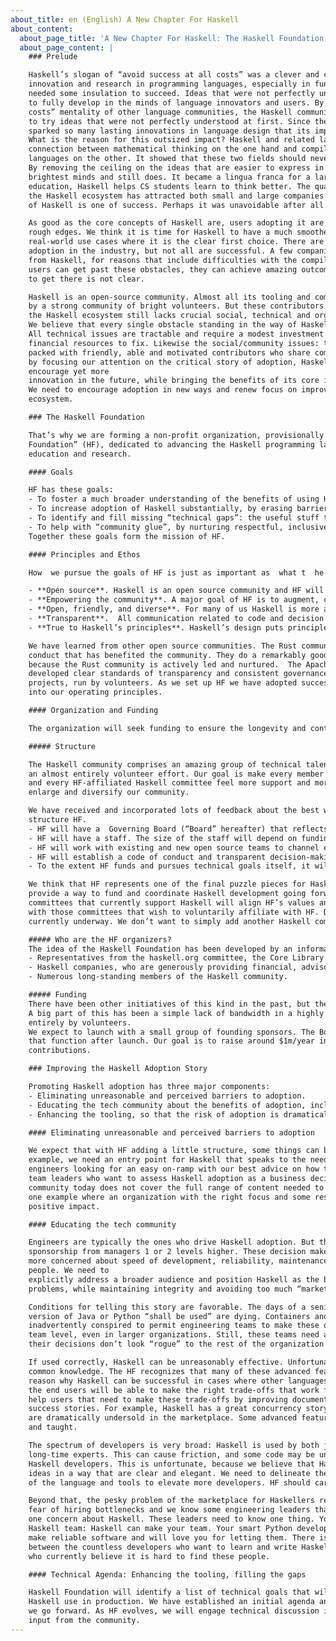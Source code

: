 ```yaml
---
about_title: en (English) A New Chapter For Haskell
about_content:
  about_page_title: 'A New Chapter For Haskell: The Haskell Foundation'
  about_page_content: |
    ### Prelude

    Haskell’s slogan of “avoid success at all costs” was a clever and cheeky way of saying that
    innovation and research in programming languages, especially in functional programming,
    needed some insulation to succeed. Ideas that were not perfectly understood needed iteration
    to fully develop in the minds of language innovators and users. By avoiding the “success at all
    costs” mentality of other language communities, the Haskell community bought time and space
    to try ideas that were not perfectly understood at first. Since then, the Haskell language has
    sparked so many lasting innovations in language design that its impact is now beyond doubt.
    What is the reason for this outsized impact? Haskell and related languages re-opened the
    connection between mathematical thinking on the one hand and compilers and programming
    languages on the other. It showed that these two fields should never have drifted so far apart.
    By removing the ceiling on the ideas that are easier to express in Haskell, it attracted the
    brightest minds and still does. It became a lingua franca for a large swath of CS research. In
    education, Haskell helps CS students learn to think better. The quality of ideas represented in
    the Haskell ecosystem has attracted both small and large companies. In many ways, the story
    of Haskell is one of success. Perhaps it was unavoidable after all.

    As good as the core concepts of Haskell are, users adopting it are often exposed to some very
    rough edges. We think it is time for Haskell to have a much smoother on-ramp and more
    real-world use cases where it is the clear first choice. There are now countless stories of Haskell
    adoption in the industry, but not all are successful. A few companies have even switched away
    from Haskell, for reasons that include difficulties with the compiler, tooling and hiring. Once
    users can get past these obstacles, they can achieve amazing outcomes, but too often the path
    to get there is not clear.

    Haskell is an open-source community. Almost all its tooling and community is created and run
    by a strong community of bright volunteers. But these contributors all have other day jobs, so
    the Haskell ecosystem still lacks crucial social, technical and organizational “glue”.
    We believe that every single obstacle standing in the way of Haskell adoption can be overcome.
    All technical issues are tractable and require a modest investment of energy, commitment and
    financial resources to fix. Likewise the social/community issues: the Haskell community is
    packed with friendly, able and motivated contributors who share common values. We think that
    by focusing our attention on the critical story of adoption, Haskell can
    encourage yet more
    innovation in the future, while bringing the benefits of its core ideas to a much larger user base.
    We need to encourage adoption in new ways and renew focus on improving the Haskell
    ecosystem.

    ### The Haskell Foundation

    That’s why we are forming a non-profit organization, provisionally called “The Haskell
    Foundation” (HF), dedicated to advancing the Haskell programming language, related tools,
    education and research.

    #### Goals

    HF has these goals:
    - To foster a much broader understanding of the benefits of using Haskell among developers who do not currently use Haskell.
    - To increase adoption of Haskell substantially, by erasing barriers that inhibit adoption.
    - To identify and fill missing “technical gaps”: the useful stuff that makes for a smooth user experience (pain-free installers, documentation, error messages, and much more).
    - To help with “community glue”, by nurturing respectful, inclusive communication across the community.
    Together these goals form the mission of HF.

    #### Principles and Ethos

    How ​ we pursue the goals of HF is just as important as ​ what t ​ he goals are. HF’s actions will be guided by these core principles:

    - **Open source**. Haskell is an open source community and HF will embrace the open-source ethos wholeheartedly. HF may develop, or sponsor the development of tools and infrastructure, but it will all be open source.
    - **Empowering the community**. A major goal of HF is to augment, celebrate, and coordinate the contributions and leadership of volunteers, not to supplant or replace them.
    - **Open, friendly, and diverse**. For many of us Haskell is more a way of life than a programming language. All are welcome, all can contribute.
    - **Transparent**. ​ All communication related to code and decision making will be publicly accessible, to enable asynchronous communication and collaboration. Only certain categories of sensitive information (e.g. financial, and matters concerning particular individuals) will be kept confidential.
    - **True to Haskell’s principles**.​ Haskell’s design puts principle ahead of expediency, notably by cleaving closely to the principles of purely functional programming. Success, yes, but not at all costs!

    We have learned from other open source communities. The ​Rust community​ has a code of
    conduct that has benefited the community. They do a remarkably good job of this, in large part
    because the Rust community is actively led and nurtured. ​ The Apache Software Foundation​ has
    developed clear standards of transparency and consistent governance across all of its 300+
    projects, run by volunteers. As we set up HF we have adopted successful approaches like these
    into our operating principles.

    #### Organization and Funding

    The organization will seek funding to ensure the longevity and continuous strengthening of the Haskell ecosystem.

    ##### Structure

    The Haskell community comprises an amazing group of technical talent and functions today as
    an almost entirely volunteer effort. Our goal is make every member of the Haskell community,
    and every HF-affiliated Haskell committee feel more support and more productive. We want to
    enlarge and diversify our community.

    We have received and incorporated lots of feedback about the best way to
    structure HF.
    - HF will have a ​ Governing Board​ (“Board” hereafter) that reflects the Haskell community and its stakeholders, including academics, commercial users, and individuals.
    - HF will have a staff. The size of the staff will depend on funding, but we intend to hire an Executive​ Director​ (ED), who can organize Haskell outreach, support its funding activities and oversee the rest of the staff. The staff will mostly focus on funding, marketing, and key infrastructure.
    - HF will work with existing and new open source teams to channel energy into various efforts like packaging, tools, libraries, compilers, languages, documentation, user experience, and infrastructure. To reiterate, we expect that most technical contributions will be volunteer, just as it is today, but we want to position HF to fill gaps that can help adoption.
    - HF will establish a code of conduct and transparent decision-making that will apply to itself and any associated teams.
    - To the extent HF funds and pursues technical goals itself, it will pursue those goals with the same transparency as we expect from any of the teams associated with it. In this way HF will augment the community in a transparent way.

    We think that HF represents one of the final puzzle pieces for Haskell. A new organization will
    provide a way to fund and coordinate Haskell development going forward. We hope that all key
    committees that currently support Haskell will align HF’s values and mission and we are working
    with those committees that wish to voluntarily affiliate with HF. Discussions with those teams are
    currently underway. We don’t want to simply add another Haskell committee.

    ##### Who are the HF organizers?
    The idea of the Haskell Foundation has been developed by an informal working group including
    - Representatives from the haskell.org committee, the Core Library Committee (CLC), the Hackage Trustees and the GHC Devops Committee, and other Haskellers.
    - Haskell companies, who are generously providing financial, advisory, and in-kind support.
    - Numerous long-standing members of the Haskell community.

    ##### Funding
    There have been other initiatives of this kind in the past, but they have proved hard to sustain.
    A big part of this has been a simple lack of bandwidth in a highly decentralised community run
    entirely by volunteers.
    We expect to launch with a small group of founding sponsors. The Board and staff will take over
    that function after launch. Our goal is to raise around $1m/year in cash and in-kind
    contributions.

    ### Improving the Haskell Adoption Story

    Promoting Haskell adoption has three major components:
    - Eliminating unreasonable and perceived barriers to adoption.
    - Educating the tech community about the benefits of adoption, including decision makers.
    - Enhancing the tooling, so that the risk of adoption is dramatically reduced.

    #### Eliminating unreasonable and perceived barriers to adoption

    We expect that with HF adding a little structure, some things can be improved immediately. For
    example, we need an entry point for Haskell that speaks to the needs of a range of users: from
    engineers looking for an easy on-ramp with our best advice on how to learn and use Haskell, to
    team leaders who want to assess Haskell adoption as a business decision. The Haskell
    community today does not cover the full range of content needed to promote adoption. This is
    one example where an organization with the right focus and some resources can easily have a
    positive impact.

    #### Educating the tech community

    Engineers are typically the ones who drive Haskell adoption. But they often need permission or
    sponsorship from managers 1 or 2 levels higher. These decision makers are people who are
    more concerned about speed of development, reliability, maintenance, and
    people. We need to
    explicitly address a broader audience and position Haskell as the best solution to many
    problems, while maintaining integrity and avoiding too much “marketing speak".

    Conditions for telling this story are favorable. The days of a senior sysadmin dictating which
    version of Java or Python “shall be used” are dying. Containers and cloud technology have
    inadvertently conspired to permit engineering teams to make these decisions more often at a
    team level, even in larger organizations. Still, these teams need air cover and solid tools so that
    their decisions don’t look “rogue” to the rest of the organization.

    If used correctly, Haskell can be unreasonably effective. Unfortunately, the “if” clause is not
    common knowledge. The HF recognizes that many of these advanced features are precisely the
    reason why Haskell can be successful in cases where other languages fall short. We trust that
    the end users will be able to make the right trade-offs that work for them. The HF will be there to
    help users that need to make these trade-offs by improving documentation and highlighting
    success stories. For example, Haskell has a great concurrency story and things like STM that
    are dramatically undersold in the marketplace. Some advanced features can be emphasized
    and taught.

    The spectrum of developers is very broad: Haskell is used by both junior developers as well as
    long-time experts. This can cause friction, and some code may be unreadable even to other
    Haskell developers. This is unfortunate, because we believe that Haskell allows us to express
    ideas in a way that are clear and elegant. We need to delineate the common knowledge aspect
    of the language and tools to elevate more developers. HF should carry this banner.

    Beyond that, the pesky problem of the marketplace for Haskellers remains. We often hear about
    fear of hiring bottlenecks and we know some engineering leaders that list this as the number
    one concern about Haskell. These leaders need to know one thing. You don’t have to hire a
    Haskell team: Haskell can make your team. Your smart Python developers can learn how to
    make reliable software and will love you for letting them. There is a role for HF to bridge the gap
    between the countless developers who want to learn and write Haskell, and the decision makers
    who currently believe it is hard to find these people.

    #### Technical Agenda: Enhancing the tooling, filling the gaps

    Haskell Foundation will identify a list of technical goals that will ease adoption and improve
    Haskell use in production. We have established an initial agenda and are seeking to refine it as
    we go forward. As HF evolves, we will engage technical discussion in a transparent way, with
    input from the community.
---
```

